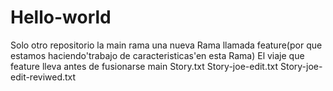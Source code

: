 # Hello-world
Solo otro repositorio
la main rama 
una nueva Rama llamada feature(por que estamos haciendo'trabajo de caracteristicas'en esta Rama) 
El viaje que feature lleva antes de fusionarse main 
Story.txt
Story-joe-edit.txt 
Story-joe-edit-reviwed.txt
